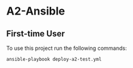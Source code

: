 # A2-Ansible

## First-time User
To use this project run the following commands:
```shell
ansible-playbook deploy-a2-test.yml
```
